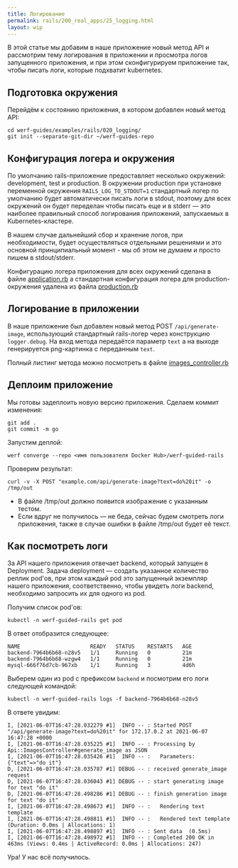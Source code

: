 ```yaml
---
title: Логирование
permalink: rails/200_real_apps/25_logging.html
layout: wip
---
```


В этой статье мы добавим в наше приложение новый метод API и рассмотрим тему логирования в приложении и просмотра логов запущенного приложения, и при этом  сконфигурируем приложение так, чтобы писать логи, которые подхватит kubernetes.

## Подготовка окружения
Перейдём к состоянию приложения, в котором добавлен новый метод API:

```shell
cd werf-guides/examples/rails/020_logging/
git init --separate-git-dir ~/werf-guides-repo
```

## Конфигурация логера и окружения

По умолчанию rails-приложение предоставляет несколько окружений: development, test и production.
В окружении production при установке переменной окружения `RAILS_LOG_TO_STDOUT=1` стандартный логер по умолчанию будет автоматически писать логи в stdout, поэтому для всех окружений он будет переделан чтобы писать еще и в stderr — это наиболее правильный способ логирования приложений, запускаемых в Kubernetes-кластере.

В нашем случае дальнейший сбор и хранение логов, при необходимости, будет осуществляться отдельными решениями и это основной принципиальный момент - мы об этом не думаем и просто пишем в stdout/stderr.

Конфигурацию логера приложения для всех окружений сделана в файле [application.rb](../100_basic/20_cluster_has_cluster.mdhttps://github.com/werf/werf-guides/blob/master/examples/rails/020_logging/config/application.rb) а стандартная конфигурация логера для production-окружения удалена из файла [production.rb](https://github.com/werf/werf-guides/blob/master/examples/rails/020_logging/config/environments/production.rb)

## Логирование в приложении

В наше приложение был добавлен новый метод POST `/api/generate-image`, использующий стандартный rails-логер через конструкцию `logger.debug`. На вход метода передаётся параметр `text` а на выходе генерируется png-картинка с переданным `text`.

Полный листинг метода можно посмотреть в файле [images_controller.rb](https://github.com/werf/werf-guides/blob/master/examples/rails/100_logging/app/controllers/api/images_controller.rb)

## Деплоим приложение

Мы готовы задеплоить новую версию приложения. Сделаем коммит изменения:

```shell
git add .
git commit -m go
```

Запустим деплой:

```shell
werf converge --repo <имя пользователя Docker Hub>/werf-guided-rails
```

Проверим результат:
    
```shell
curl -v -X POST "example.com/api/generate-image?text=do%20it" -o /tmp/out
```

- В файле /tmp/out должно появится изображение с указанным тестом.
- Если вдруг не получилось — не беда, сейчас будем смотреть логи приложения, также в случае ошибки в файле /tmp/out будет её текст.

## Как посмотреть логи

За API нашего приложения отвечает backend, который запущен в Deployment. Задача deployment — создать указанное количество реплик pod'ов, при этом каждый pod это запущенный экземпляр нашего приложения, соответственно, чтобы увидеть логи backend, необходимо запросить их для одного из pod.

Получим список pod'ов:

```shell
kubectl -n werf-guided-rails get pod
```

В ответ отобразится следующее:
```shell
NAME                      READY   STATUS    RESTARTS   AGE
backend-7964b6b68-n28v5   1/1     Running   0          21m
backend-7964b6b68-wzgw4   1/1     Running   0          21m
mysql-666f76d7cb-967xb    1/1     Running   3          4d6h
```

Выберем один из pod с префиксом `backend` и посмотрим его логи следующей командой:

```shell
kubectl -n werf-guided-rails logs -f backend-7964b6b68-n28v5
```

В ответе увидим:
```shell
I, [2021-06-07T16:47:28.032279 #1]  INFO -- : Started POST "/api/generate-image?text=do%20it" for 172.17.0.2 at 2021-06-07 16:47:28 +0000
I, [2021-06-07T16:47:28.035225 #1]  INFO -- : Processing by Api::ImagesController#generate_image as JSON
I, [2021-06-07T16:47:28.035426 #1]  INFO -- :   Parameters: {"text"=>"do it"}
D, [2021-06-07T16:47:28.035787 #1] DEBUG -- : received generate_image request
D, [2021-06-07T16:47:28.036043 #1] DEBUG -- : start generating image for text "do it"
D, [2021-06-07T16:47:28.498286 #1] DEBUG -- : finish generation image for text "do it"
I, [2021-06-07T16:47:28.498673 #1]  INFO -- :   Rendering text template
I, [2021-06-07T16:47:28.498811 #1]  INFO -- :   Rendered text template (Duration: 0.0ms | Allocations: 1)
I, [2021-06-07T16:47:28.498897 #1]  INFO -- : Sent data  (0.5ms)
I, [2021-06-07T16:47:28.498972 #1]  INFO -- : Completed 200 OK in 463ms (Views: 0.4ms | ActiveRecord: 0.0ms | Allocations: 247)
```
Ура! У нас всё получилось.